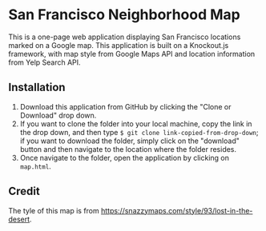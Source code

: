 # San Francisco Neighborhood Map

This is a one-page web application displaying San Francisco locations marked on a Google map. This application is built on a Knockout.js framework, with map style from Google Maps API and location information from Yelp Search API.

## Installation

1. Download this application from GitHub by clicking the "Clone or Download" drop down.
2. If you want to clone the folder into your local machine, copy the link in the drop down, and then type `$ git clone link-copied-from-drop-down`; if you want to download the folder, simply click on the "download" button and then navigate to the location where the folder resides.
3. Once navigate to the folder, open the application by clicking on `map.html`.

## Credit
The tyle of this map is from https://snazzymaps.com/style/93/lost-in-the-desert.